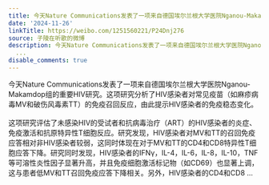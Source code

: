 ```yaml
---
title: 今天Nature Communications发表了一项来自德国埃尔兰根大学医院Nganou-Makamdop组的重要HIV研究。这项研究分析了HIV感染者对常见疫苗（如麻疹病毒MV和破伤风毒素...
date: '2024-11-26'
linkTitle: https://weibo.com/1251560221/P24Dnj276
source: 子陵在听歌的微博
description: 今天Nature Communications发表了一项来自德国埃尔兰根大学医院Nganou-Makamdop组的重要HIV研究。这项研究分析了HIV感染者对常见疫苗（如麻疹病毒MV和破伤风毒素TT）的免疫召回反应，由此提示HIV感染者的免疫稳态变化。<br><br>这项研究评估了未感染HIV的受试者和抗病毒治疗（ART）的HIV感染者的炎症、免疫激活和抗原特异性T细胞反应。研究发现，HIV感染者对MV和TT的召回免疫应答相对非HIV感染者较弱，这同时体现在对于MV和TT的CD4和CD8特异性T细胞应答下降。研究同时发现，HIV感染者的IFNγ，IL-4，IL-6，IL-8，IL-10，TNF等可溶性炎性因子显著升高，并且免疫细胞激活标记物（如CD69）也显著上调，这与患者低MV和TT召回免疫应答下降相关。另外，HIV感染者的CD4和CD8
  ...
disable_comments: true
---
```

今天Nature Communications发表了一项来自德国埃尔兰根大学医院Nganou-Makamdop组的重要HIV研究。这项研究分析了HIV感染者对常见疫苗（如麻疹病毒MV和破伤风毒素TT）的免疫召回反应，由此提示HIV感染者的免疫稳态变化。<br><br>这项研究评估了未感染HIV的受试者和抗病毒治疗（ART）的HIV感染者的炎症、免疫激活和抗原特异性T细胞反应。研究发现，HIV感染者对MV和TT的召回免疫应答相对非HIV感染者较弱，这同时体现在对于MV和TT的CD4和CD8特异性T细胞应答下降。研究同时发现，HIV感染者的IFNγ，IL-4，IL-6，IL-8，IL-10，TNF等可溶性炎性因子显著升高，并且免疫细胞激活标记物（如CD69）也显著上调，这与患者低MV和TT召回免疫应答下降相关。另外，HIV感染者的CD4和CD8 ...